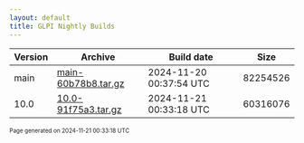 ```yaml
---
layout: default
title: GLPI Nightly Builds
---
```


Version|Archive|Build date|Size
---|---|---|---
main|[main-60b78b8.tar.gz](main-60b78b8.tar.gz)|2024-11-20 00:37:54 UTC|82254526
10.0|[10.0-91f75a3.tar.gz](10.0-91f75a3.tar.gz)|2024-11-21 00:33:18 UTC|60316076

<font size="1">Page generated on 2024-11-21 00:33:18 UTC</font>
